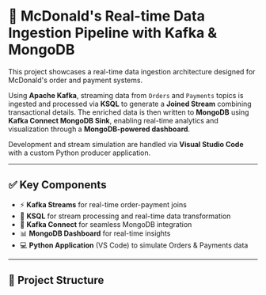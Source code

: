 # 🍔 McDonald's Real-time Data Ingestion Pipeline with Kafka & MongoDB

This project showcases a real-time data ingestion architecture designed for McDonald's order and payment systems.

Using **Apache Kafka**, streaming data from `Orders` and `Payments` topics is ingested and processed via **KSQL** to generate a **Joined Stream** combining transactional details. The enriched data is then written to **MongoDB** using **Kafka Connect MongoDB Sink**, enabling real-time analytics and visualization through a **MongoDB-powered dashboard**. 

Development and stream simulation are handled via **Visual Studio Code** with a custom Python producer application.

---

## ✅ Key Components

- ⚡ **Kafka Streams** for real-time order-payment joins  
- 🧠 **KSQL** for stream processing and real-time data transformation  
- 🔗 **Kafka Connect** for seamless MongoDB integration  
- 📊 **MongoDB Dashboard** for real-time insights  
- 💻 **Python Application** (VS Code) to simulate Orders & Payments data

---

## 📁 Project Structure

